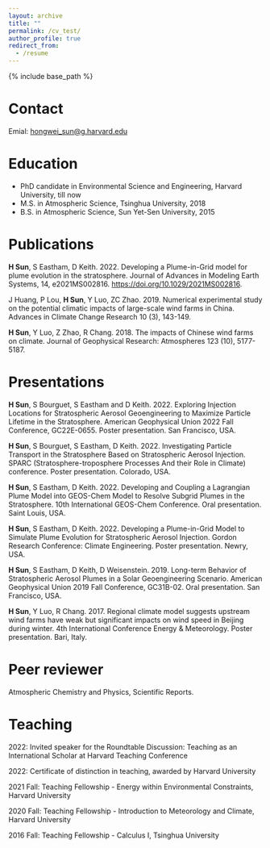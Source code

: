 ```yaml
---
layout: archive
title: ""
permalink: /cv_test/
author_profile: true
redirect_from:
  - /resume
---
```


{% include base_path %}


Contact
====== 
Emial: hongwei_sun@g.harvard.edu

Education
======
* PhD candidate in Environmental Science and Engineering, Harvard University, till now
* M.S. in Atmospheric Science, Tsinghua University, 2018
* B.S. in Atmospheric Science, Sun Yet-Sen University, 2015

Publications
======
**H Sun**, S Eastham, D Keith. 2022. Developing a Plume-in-Grid model for plume evolution in the stratosphere. Journal of Advances in Modeling Earth Systems, 14, e2021MS002816. https://doi.org/10.1029/2021MS002816.

J Huang, P Lou, **H Sun**, Y Luo, ZC Zhao. 2019. Numerical experimental study on the potential climatic impacts of large-scale wind farms in China. Advances in Climate Change Research 10 (3), 143-149.

**H Sun**, Y Luo, Z Zhao, R Chang. 2018. The impacts of Chinese wind farms on climate. Journal of Geophysical Research: Atmospheres 123 (10), 5177-5187.

Presentations
======
**H Sun**, S Bourguet, S Eastham and D Keith. 2022. Exploring Injection Locations for Stratospheric Aerosol Geoengineering to Maximize Particle Lifetime in the Stratosphere. American Geophysical Union 2022 Fall Conference, GC22E-0655. Poster presentation. San Francisco, USA.

**H Sun**, S Bourguet, S Eastham, D Keith. 2022. Investigating Particle Transport in the Stratosphere Based on Stratospheric Aerosol Injection. SPARC (Stratosphere-troposphere Processes And their Role in Climate) conference. Poster presentation. Colorado, USA.

**H Sun**, S Eastham, D Keith. 2022. Developing and Coupling a Lagrangian Plume Model into GEOS-Chem Model to Resolve Subgrid Plumes in the Stratosphere. 10th International GEOS-Chem Conference. Oral presentation. Saint Louis, USA.

**H Sun**, S Eastham, D Keith. 2022. Developing a Plume-in-Grid Model to Simulate Plume Evolution for Stratospheric Aerosol Injection. Gordon Research Conference: Climate Engineering. Poster presentation. Newry, USA.

**H Sun**, S Eastham, D Keith, D Weisenstein. 2019. Long-term Behavior of Stratospheric Aerosol Plumes in a Solar Geoengineering Scenario. American Geophysical Union 2019 Fall Conference, GC31B-02. Oral presentation. San Francisco, USA.

**H Sun**, Y Luo, R Chang. 2017. Regional climate model suggests upstream wind farms have weak but significant impacts on wind speed in Beijing during winter. 4th International Conference Energy & Meteorology. Poster presentation. Bari, Italy.

Peer reviewer
======
Atmospheric Chemistry and Physics, Scientific Reports.

Teaching
======

2022: Invited speaker for the Roundtable Discussion: Teaching as an International Scholar at Harvard Teaching Conference

2022: Certificate of distinction in teaching, awarded by Harvard University

2021 Fall: Teaching Fellowship - Energy within Environmental Constraints, Harvard University

2020 Fall: Teaching Fellowship - Introduction to Meteorology and Climate, Harvard University

2016 Fall: Teaching Fellowship - Calculus I, Tsinghua University
